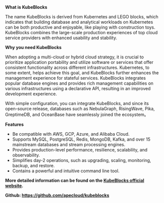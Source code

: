 **What is KubeBlocks**

The name KubeBlocks is derived from Kubernetes and LEGO blocks, which indicates that building database and analytical
workloads on Kubernetes can be both productive and enjoyable, like playing with construction toys. KubeBlocks combines
the large-scale production experiences of top cloud service providers with enhanced usability and stability.

**Why you need KubeBlocks**

When adopting a multi-cloud or hybrid cloud strategy, it is crucial to prioritize application portability and utilize
software or services that offer consistent functionality across different infrastructures. Kubernetes, to some extent,
helps achieve this goal, and KubeBlocks further enhances the management experience for stateful services. KubeBlocks
integrates popular database engines and provides rich management capabilities on various infrastructures using a
declarative API, resulting in an improved development experience.

With simple configuration, you can integrate KubeBlocks, and since its open-source release, databases such as
NebulaGraph, RisingWave, Pika, GreptimeDB, and OceanBase have seamlessly joined the ecosystem。

**Features**

* Be compatible with AWS, GCP, Azure, and Alibaba Cloud.
* Supports MySQL, PostgreSQL, Redis, MongoDB, Kafka, and over 15 mainstream databases and stream processing engines.
* Provides production-level performance, resilience, scalability, and observability.
* Simplifies day-2 operations, such as upgrading, scaling, monitoring, backup, and restore.
* Contains a powerful and intuitive command line tool.


**More detailed information can be found on the [KubeBlocks official website](https://kubeblocks.io/).**

**Github: https://github.com/apecloud/kubeblocks**